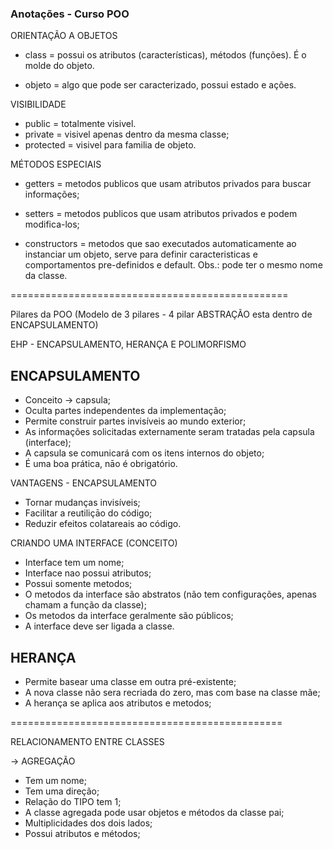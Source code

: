 ###					Anotações - Curso POO

ORIENTAÇÃO A OBJETOS
- class = possui os atributos (características), métodos (funções). É o molde do objeto.

- objeto = algo que pode ser caracterizado, possui estado e ações.

VISIBILIDADE
- public = totalmente visivel.
- private = visivel apenas dentro da mesma classe;
- protected = visivel para familia de objeto.

MÉTODOS ESPECIAIS
- getters = metodos publicos que usam atributos privados para buscar informações;

- setters = metodos publicos que usam atributos privados e podem modifica-los;

- constructors = metodos que sao executados automaticamente ao instanciar um objeto, serve para definir caracteristicas e comportamentos pre-definidos e default. Obs.: pode ter o mesmo nome da classe.

================================================

Pilares da POO (Modelo de 3 pilares - 4 pilar ABSTRAÇÃO esta dentro de ENCAPSULAMENTO)

EHP - ENCAPSULAMENTO, HERANÇA E POLIMORFISMO

## ENCAPSULAMENTO
 * Conceito -> capsula;
 * Oculta partes independentes da implementação;
 * Permite construir partes invisíveis ao mundo exterior;
 * As informações solicitadas externamente seram tratadas pela capsula (interface);
 * A capsula se comunicará com os itens internos do objeto;
 * É uma boa prática, nāo é obrigatório.

VANTAGENS - ENCAPSULAMENTO
 * Tornar mudanças invisíveis;
 * Facilitar a reutiliçāo do código;
 * Reduzir efeitos colatareais ao código.

CRIANDO UMA INTERFACE (CONCEITO)
 * Interface tem um nome;
 * Interface nao possui atributos;
 * Possui somente metodos;
 * O metodos da interface são abstratos (não tem configurações, apenas chamam a função da classe);
 * Os metodos da interface geralmente são públicos;
 * A interface deve ser ligada a classe.

## HERANÇA
* Permite basear uma classe em outra pré-existente;
* A nova classe não sera recriada do zero, mas com base na classe mãe;
* A herança se aplica aos atributos e metodos;




===============================================

RELACIONAMENTO ENTRE CLASSES

-> AGREGAÇÃO
* Tem um nome;
* Tem uma direção;
* Relação do TIPO tem 1;
* A classe agregada pode usar objetos e métodos da classe pai;
* Multiplicidades dos dois lados;
* Possui atributos e métodos;







